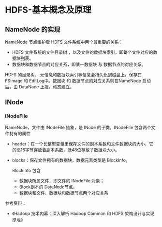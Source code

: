 # HDFS-基本概念及原理

## NameNode 的实现

NameNode 节点维护着 HDFS 文件系统中两个最重要的关系：

* HDFS 文件系统的文件目录树 ，以及文件的数据块索引，即每个文件对应的数据块列表。
* 数据块和数据节点的对应关系，即某一数据块 与 数据节点的对应关系。

HDFS 的目录树、 元信息和数据块索引等信息会持久化到磁盘上，保存在 FSImage 和 EditLog中。数据块 和 数据节点的对应关系则在NameNode 启动后，由 DataNode 上报，动态建立。

## INode



### INodeFile

NameNode，文件由 INodeFile 抽象，是 INode 的子类。INodeFIle 包含两个文件特有的属性

* header：在一个长整型变量里保存文件的副本系数和文件数据块的大小，它的高16字节存放着副本系数，低48位存放了数据块大小。

* blocks：保存文件拥有的数据块，数据元素类型是 BlockInfo，

  BlockInfo 包含

  * 数据块所属文件，即文件的 INodeFile 对象；
  * Block副本的 DataNode节点，
  * 数据块和文件、数据块和数据节点两个对应关系































参考资料：

* 《Hadoop 技术内幕：深入解析 Hadoop Common 和 HDFS 架构设计与实现原理》